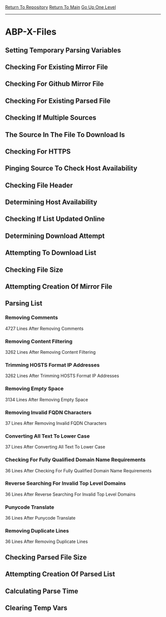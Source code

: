 [Return To Repository](https://github.com/deathbybandaid/piholeparser/)
[Return To Main](https://github.com/deathbybandaid/piholeparser/blob/master/RecentRunLogs/Mainlog.md)
[Go Up One Level](https://github.com/deathbybandaid/piholeparser/blob/master/RecentRunLogs/TopLevelScripts/30-Processing-External-Blacklists.md)
____________________________________
# ABP-X-Files
## Setting Temporary Parsing Variables
## Checking For Existing Mirror File
## Checking For Github Mirror File
## Checking For Existing Parsed File
## Checking If Multiple Sources
## The Source In The File To Download Is
## Checking For HTTPS
## Pinging Source To Check Host Availability
## Checking File Header
## Determining Host Availability
## Checking If List Updated Online
## Determining Download Attempt
## Attempting To Download List
## Checking File Size
## Attempting Creation Of Mirror File
## Parsing List
### Removing Comments
4727 Lines After Removing Comments
### Removing Content Filtering
3262 Lines After Removing Content Filtering
### Trimming HOSTS Format IP Addresses
3262 Lines After Trimming HOSTS Format IP Addresses
### Removing Empty Space
3134 Lines After Removing Empty Space
### Removing Invalid FQDN Characters
37 Lines After Removing Invalid FQDN Characters
### Converting All Text To Lower Case
37 Lines After Converting All Text To Lower Case
### Checking For Fully Qualified Domain Name Requirements
36 Lines After Checking For Fully Qualified Domain Name Requirements
### Reverse Searching For Invalid Top Level Domains
36 Lines After Reverse Searching For Invalid Top Level Domains
### Punycode Translate
36 Lines After Punycode Translate
### Removing Duplicate Lines
36 Lines After Removing Duplicate Lines
## Checking Parsed File Size
## Attempting Creation Of Parsed List
## Calculating Parse Time
## Clearing Temp Vars
